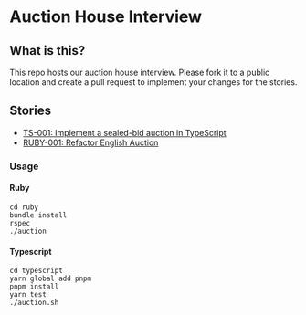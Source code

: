 # Auction House Interview

## What is this?

This repo hosts our auction house interview. Please fork it to a public location and create a pull request to implement your changes for the stories.

## Stories
* [TS-001: Implement a sealed-bid auction in TypeScript](backlog/ts-001.md)
* [RUBY-001: Refactor English Auction](backlog/ruby-001.md)

### Usage

#### Ruby

```
cd ruby
bundle install
rspec
./auction
```

#### Typescript

```
cd typescript
yarn global add pnpm
pnpm install
yarn test
./auction.sh
```

